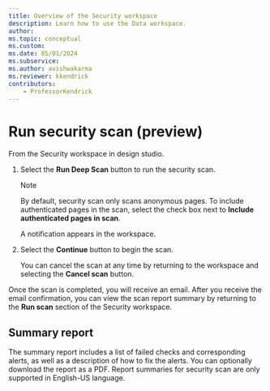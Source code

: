 ```yaml
---
title: Overview of the Security workspace
description: Learn how to use the Data workspace.
author: 
ms.topic: conceptual
ms.custom: 
ms.date: 05/01/2024
ms.subservice:
ms.author: avishwakarma
ms.reviewer: kkendrick
contributors:
    - ProfessorKendrick
---
```


# Run security scan (preview)

From the Security workspace in design studio.

1. Select the **Run Deep Scan** button to run the security scan.  

    > [!NOTE]
    >
    > By default, security scan only scans anonymous pages.  To include authenticated pages in the scan, select the check box next to **Include authenticated pages in scan**.
    >

    A notification appears in the workspace.  

1. Select the **Continue** button to begin the scan.

    You can cancel the scan at any time by returning to the workspace and selecting the **Cancel scan** button.

Once the scan is completed, you will receive an email. After you receive the email confirmation, you can view the scan report summary by returning to the **Run scan** section of the Security workspace.

## Summary report 

The summary report includes a list of failed checks and corresponding alerts, as well as a description of how to fix the alerts. You can optionally download the report as a PDF. Report summaries for security scan are only supported in English-US language.